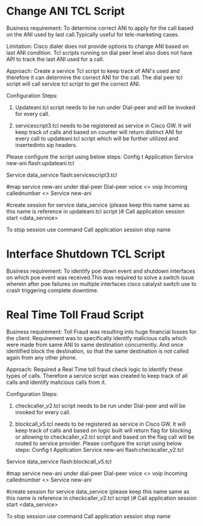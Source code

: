 # Change ANI TCL Script

Business requirement: To determine correct ANI to apply for the call based on the 
ANI used by last call.Typically useful for tele-marketing cases.

Limitation: Cisco dialer does not provide options to change ANI based on last ANI condition.
Tcl scripts running on dial peer level also does not have API to track the last ANI used for a call.

Approach: Create a service Tcl script to keep track of ANI's used and therefore it can determine the correct ANI for the call. The dial peer tcl script will call service tcl script to get the correct ANI.

Configuration Steps:
1) Updateani.tcl script needs to be run under Dial-peer and will be invoked for every call.

2) servicescript3.tcl needs to be registered as service in Cisco GW. 
It will keep track of calls and based on counter will return distinct ANI for every call to updateani.tcl script which will be further utilized and insertedinto sip headers.

Please configure the script using below steps:
Config t
Application
Service new-ani flash:updateani.tcl

Service data_service flash:servicescript3.tcl

#map service new-ani under dial-peer
Dial-peer voice <> voip
Incoming callednumber <>
Service  new-ani

#create session for service data_service   (please keep this name same as this name is reference in updateani.tcl script )#
Call application session start <name of instance can be any word>  <data_service>

To stop session use command
Call application session stop name <name of instance to be stopped>
  
  
  
# Interface Shutdown TCL Script
 Business requirement: To identify poe down event and shutdown interfaces on which poe event was received.This was required to solve a switch issue wherein after poe failures on multiple interfaces cisco catalyst switch use to crash triggering complete downtime.
 
# Real Time Toll Fraud Script
Business requirement: Toll Fraud was resulting into huge financial losses for the client. 
Requirement was to specifically identify malicious calls which were made from same ANI to same destination concurrently. And once identified block the destination, so that the same destination is not called again from any other phone.

Approach: Required a Real Time toll fraud check logic to identify these types of calls. Therefore a service script was created to keep track of all calls and identify malicious calls from it.

Configuration Steps:
1) checkcaller_v2.tcl script needs to be run under Dial-peer and will be invoked for every call.

2) blockcall_v5.tcl needs to be registered as service in Cisco GW. 
It will keep track of calls and based on logic built will return flag for blocking or allowing to checkcaller_v2.tcl script and  based on the flag call will be routed to service provider.
Please configure the script using below steps:
Config t
Application
Service new-ani flash:checkcaller_v2.tcl

Service data_service flash:blockcall_v5.tcl

#map service new-ani under dial-peer
Dial-peer voice <> voip
Incoming callednumber <>
Service  new-ani

#create session for service data_service   (please keep this name same as this name is reference in checkcaller_v2.tcl script )#
Call application session start <name of instance can be any word>  <data_service>

To stop session use command
Call application session stop name <name of instance to be stopped>
